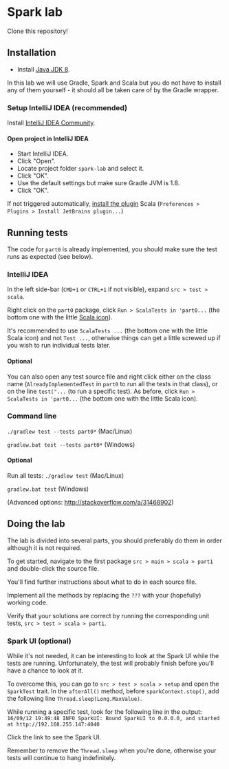 # Spark lab
Clone this repository!

## Installation
* Install [Java JDK 8](http://www.oracle.com/technetwork/java/javase/downloads/index.html).

In this lab we will use Gradle, Spark and Scala but you do not have to install any of them yourself - it should all be taken care of by the Gradle wrapper.

### Setup IntelliJ IDEA (recommended)
Install [IntelliJ IDEA Community](https://www.jetbrains.com/idea/#chooseYourEdition).

#### Open project in IntelliJ IDEA
 * Start IntelliJ IDEA.
 * Click "Open".
 * Locate project folder `spark-lab` and select it.
 * Click "OK".
 * Use the default settings but make sure Gradle JVM is 1.8.
 * Click "OK".

If not triggered automatically, [install the plugin](https://www.jetbrains.com/help/idea/2016.2/enabling-and-disabling-plugins.html) Scala (`Preferences > Plugins > Install JetBrains plugin...`)

## Running tests

The code for `part0` is already implemented, you should make sure the test runs as expected (see below).

### IntelliJ IDEA
In the left side-bar (`CMD+1` or `CTRL+1` if not visible), expand `src > test > scala`.

Right click on the `part0` package, click `Run > ScalaTests in 'part0...` (the bottom one with the little [Scala icon](http://www.scala-lang.org/resources/img/smooth-spiral.png)). 

It's recommended to use `ScalaTests ...` (the bottom one with the little Scala icon) and not `Test ...`, otherwise things can get a little screwed up if you wish to run individual tests later.

#### Optional

You can also open any test source file and right click either on the class name (`AlreadyImplementedTest` in `part0` to run all the tests in that class), or on the line `test("...` (to run a specific test). As before, click `Run > ScalaTests in 'part0...` (the bottom one with the little Scala icon). 

### Command line
`./gradlew test --tests part0*` (Mac/Linux)

`gradlew.bat test --tests part0*` (Windows)

#### Optional
Run all tests:
`./gradlew test` (Mac/Linux)

`gradlew.bat test` (Windows)

(Advanced options: http://stackoverflow.com/a/31468902)

## Doing the lab
The lab is divided into several parts, you should preferably do them in order although it is not required.

To get started, navigate to the first package `src > main > scala > part1` and double-click the source file.

You'll find further instructions about what to do in each source file.

Implement all the methods by replacing the `???` with your (hopefully) working code.

Verify that your solutions are correct by running the corresponding unit tests, `src > test > scala > part1`.

### Spark UI (optional)
While it's not needed, it can be interesting to look at the Spark UI while the tests are running. Unfortunately, the test will probably finish before you'll have a chance to look at it.

To overcome this, you can go to `src > test > scala > setup` and open the `SparkTest` trait. In the `afterAll()` method, before `sparkContext.stop()`, add the following line `Thread.sleep(Long.MaxValue)`.

While running a specific test, look for the following line in the output:
`16/09/12 19:49:48 INFO SparkUI: Bound SparkUI to 0.0.0.0, and started at http://192.168.255.147:4040`

Click the link to see the Spark UI.

Remember to remove the `Thread.sleep` when you're done, otherwise your tests will continue to hang indefinitely.
